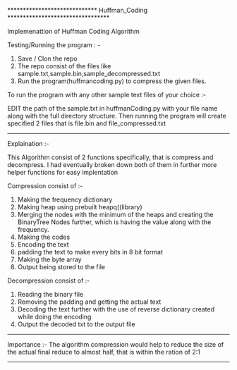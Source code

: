 ***************************** Huffman_Coding *********************************

Implemenattion of Huffman Coding Algorithm

Testing/Running the program : -

1) Save / Clon the repo
2) The repo consist of the files like sample.txt,sample.bin,sample_decompressed.txt
3) Run the program(huffmancoding.py) to compress the given files.

To run the program with any other sample text files of your choice :- 

EDIT the path of the sample.txt in huffmanCoding.py with your file name along with the full directory structure. 
Then running the program will create specified 2 files that is file.bin and file_compressed.txt

*******************************************************************************

Explaination :- 

This Algorithm consist of 2 functions specifically, that is compress and decompress. I had eventually broken down both of them in further more helper functions for easy implentation

Compression consist of :-

1. Making the frequency dictionary
2. Making heap using prebuilt heapq((library)
3. Merging the nodes with the minimum of the heaps and creating the BinaryTree Nodes further, which is having the value along with the frequency.
4. Making the codes
5. Encoding the text
6. padding the text to make every bits in 8 bit format
7. Making the byte array 
8. Output being stored to the file

Decompression consist of :-

1. Reading the binary file
2. Removing the padding and getting the actual text
3. Decoding the text further with the use of reverse dictionary created while doing the encoding
4. Output the decoded txt to the output file

********************************************************************************


Importance :- The algorithm compression would help to reduce the size of the actual final reduce to almost half, that is within the ration of 2:1

*******************************************************************************
